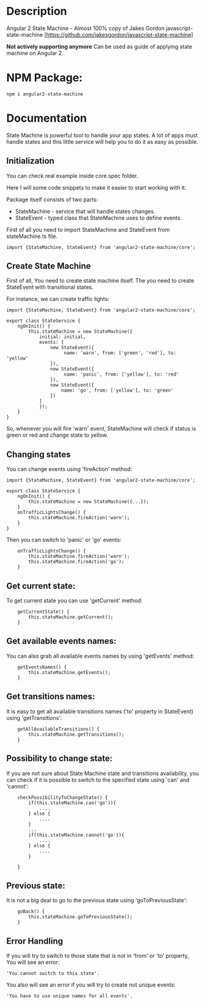 # Description

Angular 2 State Machine - Almost 100% copy of Jakes Gordon javascript-state-machine [https://github.com/jakesgordon/javascript-state-machine]

**Not actively supporting anymore** Can be used as guide of applying state machine on Angular 2.

# NPM Package:
 
 ```
npm i angular2-state-machine
```

# Documentation

State Machine is powerful tool to handle your app states. A lot of apps must handle states
and this little service will help you to do it as easy as possible.

## Initialization

You can check real example inside core.spec folder.

Here I will some code snippets to make it easier to start working with it.

Package itself consists of two parts:
 - StateMachine - service that will handle states changes.
 - StateEvent - typed class that StateMachine uses to define events.

First of all you need to import StateMachine and StateEvent from stateMachine.ts file.

```
import {StateMachine, StateEvent} from 'angular2-state-machine/core';
```

## Create State Machine

First of all, You need to create state machine itself. The you need to create StateEvent with transitional states.

For instance, we can create traffic lights:

```
import {StateMachine, StateEvent} from 'angular2-state-machine/core';

export class StateService {
    ngOnInit() {
        this.stateMachine = new StateMachine({
            initial: initial,
            events: [
                new StateEvent({
                     name: 'warn', from: ['green', 'red'], to: 'yellow'
                }),
                new StateEvent({
                     name: 'panic', from: ['yellow'], to: 'red'
                }),
                new StateEvent({
                    name: 'go', from: ['yellow'], to: 'green'
                })                          
            ]
            });
    }
}
```

So, whenever you will fire 'warn' event, StateMachine will check if status is green or red and change state to yellow.

## Changing states

You can change events using 'fireAction' method:

```
import {StateMachine, StateEvent} from 'angular2-state-machine/core';

export class StateService {
    ngOnInit() {
        this.stateMachine = new StateMachine({...});
    }
    onTrafficLightsChange() {
        this.stateMachine.fireAction('warn');
    }
}
```

Then you can switch to 'panic' or 'go' events:

```
    onTrafficLightsChange() {
        this.stateMachine.fireAction('warn');
        this.stateMachine.fireAction('go');
    }
```

## Get current state:

To get current state you can use 'getCurrent' method:

```
    getCurrentState() {
        this.stateMachine.getCurrent();
    }
```

## Get available events names:

You can also grab all available events names by using 'getEvents' method:

```
    getEventsNames() {
        this.stateMachine.getEvents();
    }
```

## Get transitions names:

It is easy to get all available transitions names ('to' property in StateEvent) using 'getTransitions':

```
    getAllAvailableTransitions() {
        this.stateMachine.getTransitions();
    }
```

## Possibility to change state:

If you are not sure about State Machine state and transitions availability, you can check if it is possible to switch to the specified state using 'can' and 'cannot':

```
    checkPossibilityToChangeState() {
        if(this.stateMachine.can('go')){ 
            ....   
        } else {
            ....    
        }
        ...
        if(this.stateMachine.cannot('go')){ 
            ....   
        } else {
            ....    
        }        
        
    }
```

## Previous state:

It is not a big deal to go to the previous state using 'goToPreviousState':

```
    goBack() {
        this.stateMachine.goToPreviousState();
    }
```

## Error Handling

If you will try to switch to those state that is not in 'from' or 'to' property, You will see an error:
```
'You cannot switch to this state'.
```
You also will see an error if you will try to create not unique events:
```
'You have to use unique names for all events'. 
```

 

